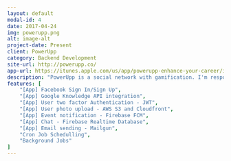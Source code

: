 ```yaml
---
layout: default
modal-id: 4
date: 2017-04-24
img: powerupp.png
alt: image-alt
project-date: Present
client: PowerUpp
category: Backend Development
site-url: http://powerupp.co/
app-url: https://itunes.apple.com/us/app/powerupp-enhance-your-career/id1088871746
description: "PowerUpp is a social network with gamification. I'm responsible for all backend development. API is built in Node.js (Koa framework) and PostgreSQL (Bookshelf ORM)."
features: [
    "[App] Facebook Sign In/Sign Up", 
    "[App] Google Knowledge API integration",
    "[App] User two factor Authentication - JWT",
    "[App] User photo upload - AWS S3 and Cloudfront",
    "[App] Event notification - Firebase FCM",
    "[App] Chat - Firebase Realtime Database",
    "[App] Email sending - Mailgun",
    "Cron Job Schedulling",
    "Background Jobs"
]
---
```

